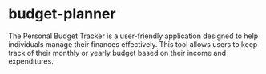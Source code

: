 # budget-planner
The Personal Budget Tracker is a user-friendly application designed to help individuals manage their finances effectively. This tool allows users to keep track of their monthly or yearly budget based on their income and expenditures.
